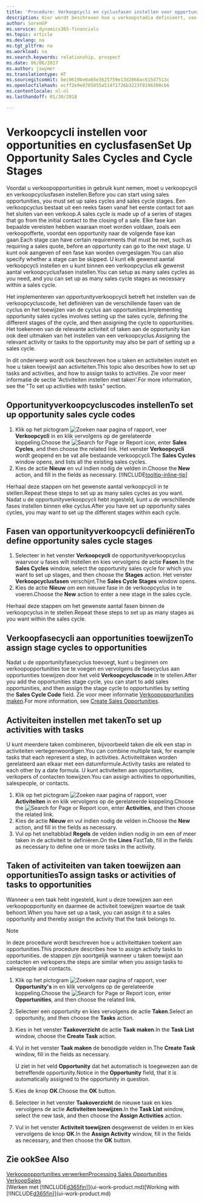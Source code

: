```yaml
---
title: 'Procedure: Verkoopcycli en cyclusfasen instellen voor opportunities| Microsoft Docs'
description: Hier wordt beschreven hoe u verkoopstadia definieert, van eerste contact tot sluiten, om een verkoopcyclus te maken en toe te wijzen aan opportunities in Finance and Operations, Business edition.
author: SorenGP
ms.service: dynamics365-financials
ms.topic: article
ms.devlang: na
ms.tgt_pltfrm: na
ms.workload: na
ms.search.keywords: relationship, prospect
ms.date: 06/06/2017
ms.author: jswymer
ms.translationtype: HT
ms.sourcegitcommit: bec0619be0a65e3625759e13d2866ac615d7513c
ms.openlocfilehash: ecff2e9e0705055a514f1726b3223f8196300cb6
ms.contentlocale: nl-nl
ms.lasthandoff: 01/30/2018

---
```

# <a name="set-up-opportunity-sales-cycles-and-cycle-stages"></a><span data-ttu-id="68002-103">Verkoopcycli instellen voor opportunities en cyclusfasen</span><span class="sxs-lookup"><span data-stu-id="68002-103">Set Up Opportunity Sales Cycles and Cycle Stages</span></span>
<span data-ttu-id="68002-104">Voordat u verkoopopportunities in gebruik kunt nemen, moet u verkoopcycli en verkoopcyclusfasen instellen.</span><span class="sxs-lookup"><span data-stu-id="68002-104">Before you can start using sales opportunities, you must set up sales cycles and sales cycle stages.</span></span> <span data-ttu-id="68002-105">Een verkoopcyclus bestaat uit een reeks fasen vanaf het eerste contact tot aan het sluiten van een verkoop.</span><span class="sxs-lookup"><span data-stu-id="68002-105">A sales cycle is made up of a series of stages that go from the initial contact to the closing of a sale.</span></span> <span data-ttu-id="68002-106">Elke fase kan bepaalde vereisten hebben waaraan moet worden voldaan, zoals een verkoopofferte, voordat een opportunity naar de volgende fase kan gaan.</span><span class="sxs-lookup"><span data-stu-id="68002-106">Each stage can have certain requirements that must be met, such as requiring a sales quote, before an opportunity can go to the next stage.</span></span> <span data-ttu-id="68002-107">U kunt ook aangeven of een fase kan worden overgeslagen.</span><span class="sxs-lookup"><span data-stu-id="68002-107">You can also specify whether a stage can be skipped.</span></span> <span data-ttu-id="68002-108">U kunt elk gewenst aantal verkoopcycli instellen en u kunt binnen een verkoopcyclus elk gewenst aantal verkoopcyclusfasen instellen.</span><span class="sxs-lookup"><span data-stu-id="68002-108">You can setup as many sales cycles as you need, and you can set up as many sales cycle stages as necessary within a sales cycle.</span></span>

<span data-ttu-id="68002-109">Het implementeren van opportunityverkoopcycli betreft het instellen van de verkoopcycluscode, het definiëren van de verschillende fasen van de cyclus en het toewijzen van de cyclus aan opportunities.</span><span class="sxs-lookup"><span data-stu-id="68002-109">Implementing opportunity sales cycles involves setting up the sales cycle, defining the different stages of the cycle, and then assigning the cycle to opportunities.</span></span> <span data-ttu-id="68002-110">Het toekennen van de relevante activiteit of taken aan de opportunity kan ook deel uitmaken van het instellen van een verkoopcyclus.</span><span class="sxs-lookup"><span data-stu-id="68002-110">Assigning the relevant activity or tasks to the opportunity may also be part of setting up a sales cycle.</span></span>

<span data-ttu-id="68002-111">In dit onderwerp wordt ook beschreven hoe u taken en activiteiten instelt en hoe u taken toewijst aan activiteiten.</span><span class="sxs-lookup"><span data-stu-id="68002-111">This topic also describes how to set up tasks and activities, and how to assign tasks to activities.</span></span> <span data-ttu-id="68002-112">Zie voor meer informatie de sectie 'Activiteiten instellen met taken'.</span><span class="sxs-lookup"><span data-stu-id="68002-112">For more information, see the "To set up activities with tasks" section.</span></span>

## <a name="to-set-up-opportunity-sales-cycle-codes"></a><span data-ttu-id="68002-113">Opportunityverkoopcycluscodes instellen</span><span class="sxs-lookup"><span data-stu-id="68002-113">To set up opportunity sales cycle codes</span></span>
1. <span data-ttu-id="68002-114">Klik op het pictogram ![Zoeken naar pagina of rapport](media/ui-search/search_small.png "pictogram Zoeken naar pagina of rapport"), voer **Verkoopcycli** in en klik vervolgens op de gerelateerde koppeling.</span><span class="sxs-lookup"><span data-stu-id="68002-114">Choose the ![Search for Page or Report](media/ui-search/search_small.png "Search for Page or Report icon") icon, enter **Sales Cycles**, and then choose the related link.</span></span> <span data-ttu-id="68002-115">Het venster **Verkoopcycli** wordt geopend en be vat alle bestaande verkoopcycli.</span><span class="sxs-lookup"><span data-stu-id="68002-115">The **Sales Cycles** window opens, and lists all the existing sales cycles.</span></span>
2. <span data-ttu-id="68002-116">Kies de actie **Nieuw** en vul indien nodig de velden in.</span><span class="sxs-lookup"><span data-stu-id="68002-116">Choose the **New** action, and fill in the fields as necessary.</span></span> [!INCLUDE[tooltip-inline-tip](includes/tooltip-inline-tip_md.md)]

<span data-ttu-id="68002-117">Herhaal deze stappen om het gewenste aantal verkoopcycli in te stellen.</span><span class="sxs-lookup"><span data-stu-id="68002-117">Repeat these steps to set up as many sales cycles as you want.</span></span> <span data-ttu-id="68002-118">Nadat u de opportunityverkoopcycli hebt ingesteld, kunt u de verschillende fases instellen binnen elke cyclus.</span><span class="sxs-lookup"><span data-stu-id="68002-118">After you have set up opportunity sales cycles, you may want to set up the different stages within each cycle.</span></span>

## <a name="to-define-opportunity-sales-cycle-stages"></a><span data-ttu-id="68002-119">Fasen van opportunityverkoopcycli definiëren</span><span class="sxs-lookup"><span data-stu-id="68002-119">To define opportunity sales cycle stages</span></span>
1. <span data-ttu-id="68002-120">Selecteer in het venster **Verkoopcycli** de opportunityverkoopcyclus waarvoor u fases wilt instellen en kies vervolgens de actie **Fasen**.</span><span class="sxs-lookup"><span data-stu-id="68002-120">In the **Sales Cycles** window, select the opportunity sales cycle for which you want to set up stages, and then choose the **Stages** action.</span></span> <span data-ttu-id="68002-121">Het venster **Verkoopcyclusfasen** verschijnt.</span><span class="sxs-lookup"><span data-stu-id="68002-121">The **Sales Cycle Stages** window opens.</span></span>
2. <span data-ttu-id="68002-122">Kies de actie **Nieuw** om een nieuwe fase in de verkoopcyclus in te voeren.</span><span class="sxs-lookup"><span data-stu-id="68002-122">Choose the **New** action to enter a new stage in the sales cycle.</span></span>

<span data-ttu-id="68002-123">Herhaal deze stappen om het gewenste aantal fasen binnen de verkoopcyclus in te stellen.</span><span class="sxs-lookup"><span data-stu-id="68002-123">Repeat these steps to set up as many stages as you want within the sales cycle.</span></span>

## <a name="to-assign-stage-cycles-to-opportunities"></a><span data-ttu-id="68002-124">Verkoopfasecycli aan opportunities toewijzen</span><span class="sxs-lookup"><span data-stu-id="68002-124">To assign stage cycles to opportunities</span></span>
<span data-ttu-id="68002-125">Nadat u de opportunityfasecyclus toevoegt, kunt u beginnen om verkoopopportunities toe te voegen en vervolgens de fasecyclus aan opportunities toewijzen door het veld **Verkoopcycluscode** in te stellen.</span><span class="sxs-lookup"><span data-stu-id="68002-125">After you add the opportunities stage cycle, you can start to add sales opportunities, and then assign the stage cycle to opportunities by setting the **Sales Cycle Code** field.</span></span> <span data-ttu-id="68002-126">Zie voor meer informatie [Verkoopopportunities maken](marketing-how-create-opportunities.md).</span><span class="sxs-lookup"><span data-stu-id="68002-126">For more information, see [Create Sales Opportunities](marketing-how-create-opportunities.md).</span></span>

## <a name="to-set-up-activities-with-tasks"></a><span data-ttu-id="68002-127">Activiteiten instellen met taken</span><span class="sxs-lookup"><span data-stu-id="68002-127">To set up activities with tasks</span></span>
<span data-ttu-id="68002-128">U kunt meerdere taken combineren, bijvoorbeeld taken die elk een stap in activiteiten vertegenwoordigen.</span><span class="sxs-lookup"><span data-stu-id="68002-128">You can combine multiple task, for example tasks that each represent a step, in activities.</span></span> <span data-ttu-id="68002-129">Activiteittaken worden gerelateerd aan elkaar met een datumformule.</span><span class="sxs-lookup"><span data-stu-id="68002-129">Activity tasks are related to each other by a date formula.</span></span> <span data-ttu-id="68002-130">U kunt activiteiten aan opportunities, verkopers of contacten toewijzen.</span><span class="sxs-lookup"><span data-stu-id="68002-130">You can assign activities to opportunities, salespeople, or contacts.</span></span>

1. <span data-ttu-id="68002-131">Klik op het pictogram ![Zoeken naar pagina of rapport](media/ui-search/search_small.png "pictogram Zoeken naar pagina of rapport"), voer **Activiteiten** in en klik vervolgens op de gerelateerde koppeling.</span><span class="sxs-lookup"><span data-stu-id="68002-131">Choose the ![Search for Page or Report](media/ui-search/search_small.png "Search for Page or Report icon") icon, enter **Activities**, and then choose the related link.</span></span>
2. <span data-ttu-id="68002-132">Kies de actie **Nieuw** en vul indien nodig de velden in.</span><span class="sxs-lookup"><span data-stu-id="68002-132">Choose the **New** action, and fill in the fields as necessary.</span></span>
3. <span data-ttu-id="68002-133">Vul op het sneltabblad **Regels** de velden indien nodig in om een of meer taken in de activiteit te definiëren.</span><span class="sxs-lookup"><span data-stu-id="68002-133">On the **Lines** FastTab, fill in the fields as necessary to define one or more tasks in the activity.</span></span>

## <a name="to-assign-tasks-or-activities-of-tasks-to-opportunities"></a><span data-ttu-id="68002-134">Taken of activiteiten van taken toewijzen aan opportunities</span><span class="sxs-lookup"><span data-stu-id="68002-134">To assign tasks or activities of tasks to opportunities</span></span>
<span data-ttu-id="68002-135">Wanneer u een taak hebt ingesteld, kunt u deze toewijzen aan een verkoopopportunity en daarmee de activiteit toewijzen waartoe de taak behoort.</span><span class="sxs-lookup"><span data-stu-id="68002-135">When you have set up a task, you can assign it to a sales opportunity and thereby assign the activity that the task belongs to.</span></span>

> [!NOTE]  
>   <span data-ttu-id="68002-136">In deze procedure wordt beschreven hoe u activiteittaken toekent aan opportunities.</span><span class="sxs-lookup"><span data-stu-id="68002-136">This procedure describes how to assign activity tasks to opportunities.</span></span> <span data-ttu-id="68002-137">de stappen zijn soortgelijk wanneer u taken toewijst aan contacten en verkopers.</span><span class="sxs-lookup"><span data-stu-id="68002-137">the steps are similar when you assign tasks to salespeople and contacts.</span></span>

1. <span data-ttu-id="68002-138">Klik op het pictogram ![Zoeken naar pagina of rapport](media/ui-search/search_small.png "pictogram Zoeken naar pagina of rapport"), voer **Opportunity's** in en klik vervolgens op de gerelateerde koppeling.</span><span class="sxs-lookup"><span data-stu-id="68002-138">Choose the ![Search for Page or Report](media/ui-search/search_small.png "Search for Page or Report icon") icon, enter **Opportunities**, and then choose the related link.</span></span>
2. <span data-ttu-id="68002-139">Selecteer een opportunity en kies vervolgens de actie **Taken**.</span><span class="sxs-lookup"><span data-stu-id="68002-139">Select an opportunity, and then choose the **Tasks** action.</span></span>
3. <span data-ttu-id="68002-140">Kies in het venster **Taakoverzicht** de actie **Taak maken**.</span><span class="sxs-lookup"><span data-stu-id="68002-140">In the **Task List** window, choose the **Create Task** action.</span></span>
4.  <span data-ttu-id="68002-141">Vul in het venster **Taak maken** de benodigde velden in.</span><span class="sxs-lookup"><span data-stu-id="68002-141">The **Create Task** window, fill in the fields as necessary.</span></span>

    <span data-ttu-id="68002-142">U ziet in het veld **Opportunity** dat het automatisch is toegewezen aan de betreffende opportunity.</span><span class="sxs-lookup"><span data-stu-id="68002-142">Notice in the **Opportunity** field, that it is automatically assigned to the opportunity in question.</span></span>
5. <span data-ttu-id="68002-143">Kies de knop **OK**.</span><span class="sxs-lookup"><span data-stu-id="68002-143">Choose the **OK** button.</span></span>
6. <span data-ttu-id="68002-144">Selecteer in het venster **Taakoverzicht** de nieuwe taak en kies vervolgens de actie **Activiteiten toewijzen**.</span><span class="sxs-lookup"><span data-stu-id="68002-144">In the **Task List** window, select the new task, and then choose the **Assign Activities** action.</span></span>
7. <span data-ttu-id="68002-145">Vul in het venster **Activiteit toewijzen** desgewenst de velden in en kies vervolgens de knop **OK**.</span><span class="sxs-lookup"><span data-stu-id="68002-145">In the **Assign Activity** window, fill in the fields as necessary, and then choose the **OK** button.</span></span>

## <a name="see-also"></a><span data-ttu-id="68002-146">Zie ook</span><span class="sxs-lookup"><span data-stu-id="68002-146">See Also</span></span>
[<span data-ttu-id="68002-147">Verkoopopportunities verwerken</span><span class="sxs-lookup"><span data-stu-id="68002-147">Processing Sales Opportunities</span></span>](marketing-processing-sales-opportunities.md)  
[<span data-ttu-id="68002-148">Verkoop</span><span class="sxs-lookup"><span data-stu-id="68002-148">Sales</span></span>](sales-manage-sales.md)  
<span data-ttu-id="68002-149">[Werken met [!INCLUDE[d365fin](includes/d365fin_md.md)]](ui-work-product.md)</span><span class="sxs-lookup"><span data-stu-id="68002-149">[Working with [!INCLUDE[d365fin](includes/d365fin_md.md)]](ui-work-product.md)</span></span>

